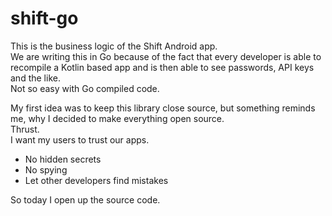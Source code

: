 # shift-go
This is the business logic of the Shift Android app.  
We are writing this in Go because of the fact that every developer is able to recompile a Kotlin based app and is then able to see passwords, API keys and the like.  
Not so easy with Go compiled code.

My first idea was to keep this library close source, but something reminds me, why I decided to make everything open source.  
Thrust.  
I want my users to trust our apps.  
- No hidden secrets
- No spying
- Let other developers find mistakes

So today I open up the source code.
